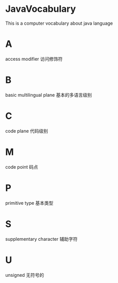 # JavaVocabulary
This is a computer vocabulary about java language


# A

access modifier 访问修饰符

# B

basic multilingual plane 基本的多语言级别

# C

code plane 代码级别

# M
code point 码点

# P

primitive type 基本类型

# S

supplementary character 辅助字符

# U
unsigned 无符号的